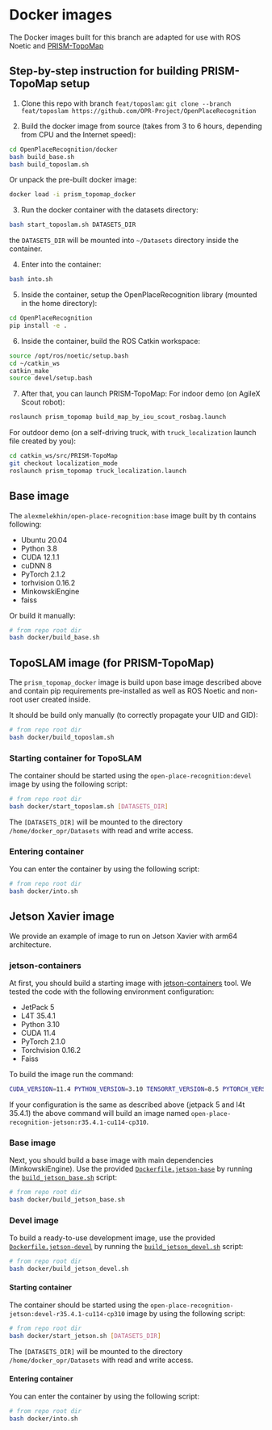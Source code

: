 # Docker images

The Docker images built for this branch are adapted for use with ROS Noetic and [PRISM-TopoMap](https://github.com/KirillMouraviev/PRISM-TopoMap)

## Step-by-step instruction for building PRISM-TopoMap setup

1. Clone this repo with branch `feat/toposlam`:
`git clone --branch feat/toposlam https://github.com/OPR-Project/OpenPlaceRecognition`

2. Build the docker image from source (takes from 3 to 6 hours, depending from CPU and the Internet speed):
```bash
cd OpenPlaceRecognition/docker
bash build_base.sh
bash build_toposlam.sh
```
Or unpack the pre-built docker image:
```bash
docker load -i prism_topomap_docker
```

3. Run the docker container with the datasets directory:
```bash
bash start_toposlam.sh DATASETS_DIR
```
the `DATASETS_DIR` will be mounted into `~/Datasets` directory inside the container.

4. Enter into the container:
```bash
bash into.sh
```

5. Inside the container, setup the OpenPlaceRecognition library (mounted in the home directory):
```bash
cd OpenPlaceRecognition
pip install -e .
```

6. Inside the container, build the ROS Catkin workspace:
```bash
source /opt/ros/noetic/setup.bash
cd ~/catkin_ws
catkin_make
source devel/setup.bash
```

7. After that, you can launch PRISM-TopoMap:
For indoor demo (on AgileX Scout robot):
```bash
roslaunch prism_topomap build_map_by_iou_scout_rosbag.launch
```

For outdoor demo (on a self-driving truck, with `truck_localization` launch file created by you):
```bash
cd catkin_ws/src/PRISM-TopoMap
git checkout localization_mode
roslaunch prism_topomap truck_localization.launch
```

## Base image

The `alexmelekhin/open-place-recognition:base` image built by th contains following:

- Ubuntu 20.04
- Python 3.8
- CUDA 12.1.1
- cuDNN 8
- PyTorch 2.1.2
- torhvision 0.16.2
- MinkowskiEngine
- faiss

Or build it manually:

```bash
# from repo root dir
bash docker/build_base.sh
```

## TopoSLAM image (for PRISM-TopoMap)

The `prism_topomap_docker` image is build upon base image described above and contain pip requirements pre-installed as well as ROS Noetic and non-root user created inside. 

It should be build only manually (to correctly propagate your UID and GID):

```bash
# from repo root dir
bash docker/build_toposlam.sh
```

### Starting container for TopoSLAM

The container should be started using the `open-place-recognition:devel` image by using the following script:

```bash
# from repo root dir
bash docker/start_toposlam.sh [DATASETS_DIR]
```

The `[DATASETS_DIR]` will be mounted to the directory `/home/docker_opr/Datasets` with read and write access.

### Entering container

You can enter the container by using the following script:

```bash
# from repo root dir
bash docker/into.sh
```

## Jetson Xavier image

We provide an example of image to run on Jetson Xavier with arm64 architecture.

### jetson-containers

At first, you should build a starting image with [jetson-containers](https://github.com/dusty-nv/jetson-containers) tool.
We tested the code with the following environment configuration:

- JetPack 5
- L4T 35.4.1
- Python 3.10
- CUDA 11.4
- PyTorch 2.1.0
- Torchvision 0.16.2
- Faiss

To build the image run the command:

```bash
CUDA_VERSION=11.4 PYTHON_VERSION=3.10 TENSORRT_VERSION=8.5 PYTORCH_VERSION=2.1 TORCHVISION_VERSION=0.16.2 jetson-containers build --name=open-place-recognition-jetson tensorrt pytorch torchvision faiss
```

If your configuration is the same as described above (jetpack 5 and l4t 35.4.1) the above command will build an image named `open-place-recognition-jetson:r35.4.1-cu114-cp310`.

### Base image

Next, you should build a base image with main dependencies (MinkowskiEngine).
Use the provided [`Dockerfile.jetson-base`](Dockerfile.jetson-base) by running the [`build_jetson_base.sh`](build_jetson_base.sh) script:

```bash
# from repo root dir
bash docker/build_jetson_base.sh
```

### Devel image

To build a ready-to-use development image, use the provided [`Dockerfile.jetson-devel`](Dockerfile.jetson-devel) by running the [`build_jetson_devel.sh`](build_jetson_devel.sh) script:

```bash
# from repo root dir
bash docker/build_jetson_devel.sh
```

#### Starting container

The container should be started using the `open-place-recognition-jetson:devel-r35.4.1-cu114-cp310` image by using the following script:

```bash
# from repo root dir
bash docker/start_jetson.sh [DATASETS_DIR]
```

The `[DATASETS_DIR]` will be mounted to the directory `/home/docker_opr/Datasets` with read and write access.

#### Entering container

You can enter the container by using the following script:

```bash
# from repo root dir
bash docker/into.sh
```

